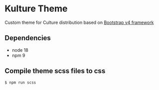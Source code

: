 # Kulture Theme

Custom theme for Culture distribution based on [Bootstrap v4 framework](https://getbootstrap.com)

## Dependencies
- node 18
- npm 9

## Compile theme scss files to css

```bash
$ npm run scss
```

